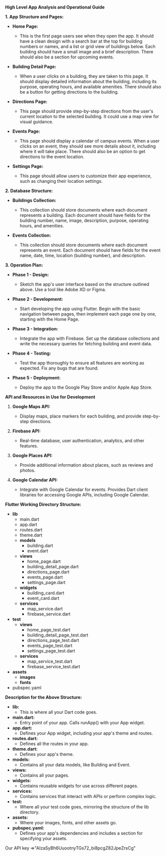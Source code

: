 **High Level App Analysis and Operational Guide**

**1. App Structure and Pages:**
   
   - **Home Page:**
     - This is the first page users see when they open the app. It should have a clean design with a search bar at the top for building numbers or names, and a list or grid view of buildings below. Each building should have a small image and a brief description. There should also be a section for upcoming events.
  
   - **Building Detail Page:**
     - When a user clicks on a building, they are taken to this page. It should display detailed information about the building, including its purpose, operating hours, and available amenities. There should also be a button for getting directions to the building.

   - **Directions Page:**
     - This page should provide step-by-step directions from the user's current location to the selected building. It could use a map view for visual guidance.

   - **Events Page:**
     - This page should display a calendar of campus events. When a user clicks on an event, they should see more details about it, including where it will take place. There should also be an option to get directions to the event location.

   - **Settings Page:**
     - This page should allow users to customize their app experience, such as changing their location settings.

**2. Database Structure:**

   - **Buildings Collection:**
     - This collection should store documents where each document represents a building. Each document should have fields for the building number, name, image, description, purpose, operating hours, and amenities.

   - **Events Collection:**
     - This collection should store documents where each document represents an event. Each document should have fields for the event name, date, time, location (building number), and description.

**3. Operation Plan:**

   - **Phase 1 - Design:**
     - Sketch the app's user interface based on the structure outlined above. Use a tool like Adobe XD or Figma.

   - **Phase 2 - Development:**
     - Start developing the app using Flutter. Begin with the basic navigation between pages, then implement each page one by one, starting with the Home Page.

   - **Phase 3 - Integration:**
     - Integrate the app with Firebase. Set up the database collections and write the necessary queries for fetching building and event data.

   - **Phase 4 - Testing:**
     - Test the app thoroughly to ensure all features are working as expected. Fix any bugs that are found.

   - **Phase 5 - Deployment:**
     - Deploy the app to the Google Play Store and/or Apple App Store.

**API and Resources in Use for Development**

1. **Google Maps API:**
   - Display maps, place markers for each building, and provide step-by-step directions.

2. **Firebase API:**
   - Real-time database, user authentication, analytics, and other features.

3. **Google Places API:**
   - Provide additional information about places, such as reviews and photos.

4. **Google Calendar API:**
   - Integrate with Google Calendar for events. Provides Dart client libraries for accessing Google APIs, including Google Calendar.

**Flutter Working Directory Structure:**

- **lib**
  - main.dart
  - app.dart
  - routes.dart
  - theme.dart
  - **models**
    - building.dart
    - event.dart
  - **views**
    - home_page.dart
    - building_detail_page.dart
    - directions_page.dart
    - events_page.dart
    - settings_page.dart
  - **widgets**
    - building_card.dart
    - event_card.dart
  - **services**
    - map_service.dart
    - firebase_service.dart
- **test**
  - **views**
    - home_page_test.dart
    - building_detail_page_test.dart
    - directions_page_test.dart
    - events_page_test.dart
    - settings_page_test.dart
  - **services**
    - map_service_test.dart
    - firebase_service_test.dart
- **assets**
  - **images**
  - **fonts**
- pubspec.yaml

**Description for the Above Structure:**

- **lib:**
  - This is where all your Dart code goes.
- **main.dart:**
  - Entry point of your app. Calls runApp() with your App widget.
- **app.dart:**
  - Defines your App widget, including your app's theme and routes.
- **routes.dart:**
  - Defines all the routes in your app.
- **theme.dart:**
  - Defines your app's theme.
- **models:**
  - Contains all your data models, like Building and Event.
- **views:**
  - Contains all your pages.
- **widgets:**
  - Contains reusable widgets for use across different pages.
- **services:**
  - Contains services that interact with APIs or perform complex logic.
- **test:**
  - Where all your test code goes, mirroring the structure of the lib directory.
- **assets:**
  - Where your images, fonts, and other assets go.
- **pubspec.yaml:**
  - Defines your app's dependencies and includes a section for specifying your assets.
 



Our API key
=>"AIzaSyBh6UuootnyTGs72_bi8pcgZ82JpeZrsCg"
